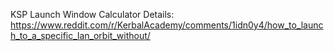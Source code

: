 KSP Launch Window Calculator
Details: https://www.reddit.com/r/KerbalAcademy/comments/1idn0y4/how_to_launch_to_a_specific_lan_orbit_without/
